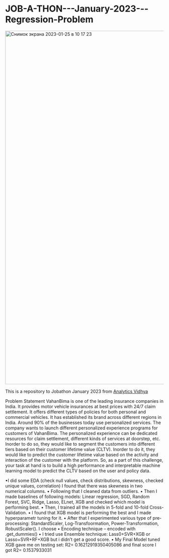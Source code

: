 # JOB-A-THON---January-2023---Regression-Problem

<img width="1122" alt="Снимок экрана 2023-01-25 в 10 17 23" src="https://user-images.githubusercontent.com/8630013/214486186-9163fcb5-3c51-424f-8d04-54d1ef58d07d.png">


This is a repository to Jobathon January 2023 from [Analytics Vidhya](https://datahack.analyticsvidhya.com/contest/job-a-thon-january-2023/#About)


Problem Statement
VahanBima is one of the leading insurance companies in India. It provides motor vehicle insurances at best prices with 24/7 claim settlement. It offers different types of policies for both personal and commercial vehicles. It has established its brand across different regions in India.
Around 90% of the businesses today use personalized services. The company wants to launch different personalized experience programs for customers of VahanBima. The personalized experience can be dedicated resources for claim settlement, different kinds of services at doorstep, etc. Inorder to do so, they would like to segment the customers into different tiers based on their customer lifetime value (CLTV).
Inorder to do it, they would like to predict the customer lifetime value based on the activity and interaction of the customer with the platform. So, as a part of this challenge, your task at hand is to build a high performance and interpretable machine learning model to predict the CLTV based on the user and policy data.

•I did some EDA (check null values, check distributions, skewness, checked unique values, correlation)
I found that there was skewness in two numerical columns.
• Following that I cleaned data from outliers.
• Then I made baselines of following models: Linear regression, SGD, Random Forest, SVC, Ridge, Lasso, ELnet, XGB and checked which model is performing best. 
• Then, I trained all the models in 5-fold and 10-fold Cross-Validation.
• I found that XGB model is performing the best and I made hyperparametr tuning for it.
• After that I experimented various type of pre-processing: StandardScaler, Log-Transfoormation, Power-Transformation, RobustScaler(). I choose 
• Encoding technique – encoded with .get_dummies() 
• I tried use Ensemble technique: Lass0+SVR+XGB or Lasso+SVR+RF+XGB but i didn’t get a good score.
• My Final Model tuned XGB gave me on testing set: R2= 0.16212919350405086 and final score I got R2= 0.1537933031
